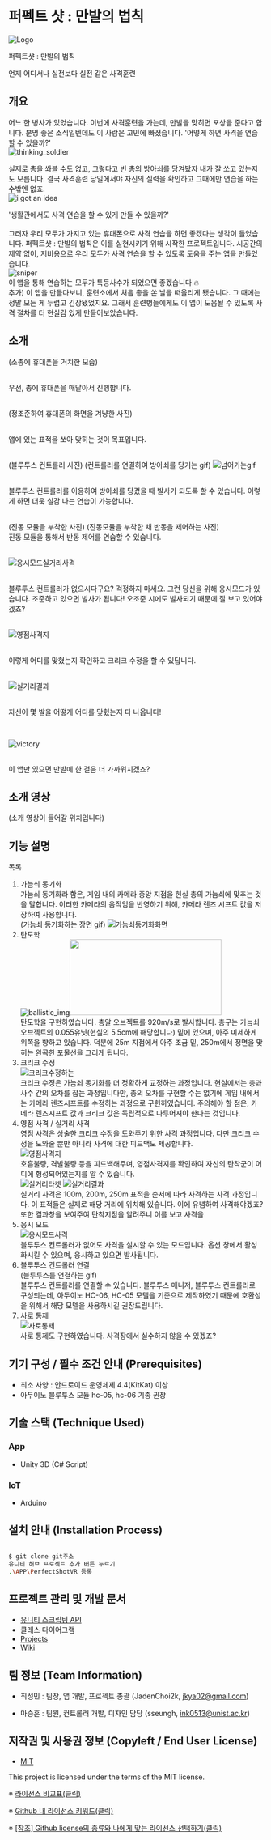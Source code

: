 
  

  
  

# 퍼펙트 샷 : 만발의 법칙

![Logo](https://raw.githubusercontent.com/osamhack2021/APP_IoT_PerfectShot_macgyvers/main/APP/PerfectShotVR/Assets/Models/Logo/logo.PNG)

퍼펙트샷 : 만발의 법칙

언제 어디서나 실전보다 실전 같은 사격훈련

## 개요

어느 한 병사가 있었습니다. 이번에 사격훈련을 가는데, 만발을 맞히면 포상을 준다고 합니다. 분명 좋은 소식일텐데도 이 사람은 고민에 빠졌습니다. '어떻게 하면 사격을 연습할 수 있을까?'<br>![thinking_soldier](https://github.com/osamhack2021/APP_IoT_PerfectShot_macgyvers/blob/main/github_page/images/%EA%B3%A0%EB%AF%BC%ED%95%98%EB%8A%94%20%EA%B5%B0%EC%9D%B8%20%EC%B9%B4%ED%88%B0%ED%99%94.jpeg?raw=true)<br>

실제로 총을 쏴볼 수도 없고, 그렇다고 빈 총의 방아쇠를 당겨봤자 내가 잘 쏘고 있는지도 모릅니다. 결국 사격훈련 당일에서야 자신의 실력을 확인하고 그때에만 연습을 하는 수밖엔 없죠.<br>![i got an idea](https://github.com/osamhack2021/APP_IoT_PerfectShot_macgyvers/blob/main/github_page/images/%EC%83%9D%ED%99%9C%EA%B4%80%20%EC%B4%9D%20%EC%B9%B4%ED%88%B0%ED%99%94.jpeg?raw=true)<br>

'생활관에서도 사격 연습을 할 수 있게 만들 수 있을까?'<br>
<br>그러자 우리 모두가 가지고 있는 휴대폰으로 사격 연습을 하면 좋겠다는 생각이 들었습니다. 퍼펙트샷 : 만발의 법칙은 이를 실현시키기 위해 시작한 프로젝트입니다. 시공간의 제약 없이, 저비용으로 우리 모두가 사격 연습을 할 수 있도록 도움을 주는 앱을 만들었습니다.<br>![sniper](https://github.com/osamhack2021/APP_IoT_PerfectShot_macgyvers/blob/main/github_page/images/%EC%A0%80%EA%B2%A9%EC%88%98.jpeg?raw=true)
<br>이 앱을 통해 연습하는 모두가 특등사수가 되었으면 좋겠습니다&nbsp;🔥
<br>추가) 이 앱을 만들다보니, 훈련소에서 처음 총을 쏜 날을 떠올리게 됐습니다. 그 때에는 정말 모든 게 두렵고 긴장됐었지요. 그래서 훈련병들에게도 이 앱이 도움될 수 있도록 사격 절차를 더 현실감 있게 만들어보았습니다.
  

## 소개

(소총에 휴대폰을 거치한 모습)

<br>우선, 총에 휴대폰을 매달아서 진행합니다.

<br>(정조준하여 휴대폰의 화면을 겨냥한 사진)

<br>앱에 있는 표적을 쏘아 맞히는 것이 목표입니다.

<br>(블루투스 컨트롤러 사진) (컨트롤러를 연결하여 방아쇠를 당기는 gif) ![넘어가는gif](https://github.com/osamhack2021/APP_IoT_PerfectShot_macgyvers/blob/main/github_page/images/gif/100m%ED%83%80%EA%B2%9F%EB%84%98%EC%84%9C%EA%B0%90_small.gif?raw=true)

<br>블루투스 컨트롤러를 이용하여 방아쇠를 당겼을 때 발사가 되도록 할 수 있습니다. 이렇게 하면 더욱 실감 나는 연습이 가능합니다.

<br>(진동 모듈을 부착한 사진) (진동모듈을 부착한 채 반동을 제어하는 사진)
<br>진동 모듈을 통해서 반동 제어를 연습할 수 있습니다.

<br>![응시모드실거리사격](https://github.com/osamhack2021/APP_IoT_PerfectShot_macgyvers/blob/main/github_page/images/gif/%EC%9D%91%EC%8B%9C%EB%AA%A8%EB%93%9C%EC%8B%A4%EA%B1%B0%EB%A6%AC%EC%82%AC%EA%B2%A9.gif?raw=true)

<br>블루투스 컨트롤러가 없으시다구요? 걱정하지 마세요. 그런 당신을 위해 응시모드가 있습니다. 조준하고 있으면 발사가 됩니다! 오조준 시에도 발사되기 때문에 잘 보고 있어야겠죠?

<br>![영점사격지](https://github.com/osamhack2021/APP_IoT_PerfectShot_macgyvers/blob/main/github_page/images/gif/%EC%98%81%EC%A0%90%EC%82%AC%EA%B2%A9.gif?raw=true)

<br>이렇게 어디를 맞혔는지 확인하고 크리크 수정을 할 수 있답니다.

<br>![실거리결과](https://github.com/osamhack2021/APP_IoT_PerfectShot_macgyvers/blob/main/github_page/images/gif/%EC%8B%A4%EA%B1%B0%EB%A6%AC%EC%82%AC%EA%B2%A9%EA%B2%B0%EA%B3%BC.gif?raw=true)

<br>자신이 몇 발을 어떻게 어디를 맞혔는지 다 나옵니다!

<br>

![victory](https://github.com/osamhack2021/APP_IoT_PerfectShot_macgyvers/blob/main/github_page/images/%EC%84%B1%EA%B3%B5%ED%95%9C%20%EC%82%AC%EB%9E%8C.jpeg?raw=true)

<br>이 앱만 있으면 만발에 한 걸음 더 가까워지겠죠?

## 소개 영상
  (소개 영상이 들어갈 위치입니다)

## 기능 설명

목록

1. 가늠쇠 동기화
<br>가늠쇠 동기화라 함은, 게임 내의 카메라 중앙 지점을 현실 총의 가늠쇠에 맞추는 것을 말합니다. 이러한 카메라의 움직임을 반영하기 위해, 카메라 렌즈 시프트 값을 저장하여 사용합니다.
<br>(가늠쇠 동기화하는 장면 gif) ![가늠쇠동기화화면](https://github.com/osamhack2021/APP_IoT_PerfectShot_macgyvers/blob/main/github_page/images/gif/%EA%B0%80%EB%8A%A0%EC%87%A0%EC%A1%B0%EC%A0%95%EC%83%B7.gif?raw=true)
2. 탄도학
<br>![ballistic_img](https://github.com/osamhack2021/APP_IoT_PerfectShot_macgyvers/blob/main/github_page/images/%ED%83%84%EB%8F%84%ED%95%99%20%EC%9D%B4%EB%AF%B8%EC%A7%80.jpg?raw=true)<img src="https://github.com/osamhack2021/APP_IoT_PerfectShot_macgyvers/blob/main/github_page/images/ballistic_show.gif?raw=true" width="300" height="150" />
<br>탄도학을 구현하였습니다. 총알 오브젝트를 920m/s로 발사합니다. 총구는 가늠쇠 오브젝트의 0.055유닛(현실의 5.5cm에 해당합니다) 밑에 있으며, 아주 미세하게 위쪽을 향하고 있습니다. 덕분에 25m 지점에서 아주 조금 밑, 250m에서 정면을 맞히는 완곡한 포물선을 그리게 됩니다.
3. 크리크 수정
<br>![크리크수정하는](https://github.com/osamhack2021/APP_IoT_PerfectShot_macgyvers/blob/main/github_page/images/gif/%ED%81%AC%EB%A6%AC%ED%81%AC%EC%88%98%EC%A0%95.gif?raw=true)
<br>크리크 수정은 가늠쇠 동기화를 더 정확하게 교정하는 과정입니다. 현실에서는 총과 사수 간의 오차를 잡는 과정입니다만, 총의 오차를 구현할 수는 없기에 게임 내에서는 카메라 렌즈시프트를 수정하는 과정으로 구현하였습니다. 주의해야 할 점은, 카메라 렌즈시프트 값과 크리크 값은 독립적으로 다루어져야 한다는 것입니다. 
4. 영점 사격 / 실거리 사격
<br>영점 사격은 상술한 크리크 수정을 도와주기 위한 사격 과정입니다. 다만 크리크 수정을 도와줄 뿐만 아니라 사격에 대한 피드백도 제공합니다.
<br>![영점사격지](https://github.com/osamhack2021/APP_IoT_PerfectShot_macgyvers/blob/main/github_page/images/gif/%EC%98%81%EC%A0%90%EC%82%AC%EA%B2%A9.gif?raw=true)
<br>호흡불량, 격발불량 등을 피드백해주며, 영점사격지를 확인하여 자신의 탄착군이 어디에 형성되어있는지를 알 수 있습니다.
<br>![실거리타겟](https://github.com/osamhack2021/APP_IoT_PerfectShot_macgyvers/blob/main/github_page/images/gif/100m%ED%83%80%EA%B2%9F%EB%84%98%EC%84%9C%EA%B0%90_small.gif?raw=true) ![실거리결과](https://github.com/osamhack2021/APP_IoT_PerfectShot_macgyvers/blob/main/github_page/images/gif/%EC%8B%A4%EA%B1%B0%EB%A6%AC%EC%82%AC%EA%B2%A9%EA%B2%B0%EA%B3%BC.gif?raw=true)
<br>실거리 사격은 100m, 200m, 250m 표적을 순서에 따라 사격하는 사격 과정입니다. 이 표적들은 실제로 해당 거리에 위치해 있습니다. 이에 유념하여 사격해야겠죠? 또한 결과창을 보여주여 탄착지점을 알려주니 이를 보고 사격을
5. 응시 모드
<br>![응시모드사격](https://github.com/osamhack2021/APP_IoT_PerfectShot_macgyvers/blob/main/github_page/images/gif/%EC%9D%91%EC%8B%9C%EB%AA%A8%EB%93%9C%EC%8B%A4%EA%B1%B0%EB%A6%AC%EC%82%AC%EA%B2%A9.gif?raw=true)
<br>블루투스 컨트롤러가 없어도 사격을 실시할 수 있는 모드입니다. 옵션 창에서 활성화시킬 수 있으며, 응시하고 있으면 발사됩니다.
7. 블루투스 컨트롤러 연결
<br>(블루투스를 연결하는 gif)
<br>블루투스 컨트롤러를 연결할 수 있습니다. 블루투스 매니저, 블루투스 컨트롤러로 구성되는데, 아두이노 HC-06, HC-05 모델을 기준으로 제작하였기 때문에 호환성을 위해서 해당 모델을 사용하시길 권장드립니다.
8. 사로 통제
<br>![사로통제](https://github.com/osamhack2021/APP_IoT_PerfectShot_macgyvers/blob/main/github_page/images/gif/%EC%82%AC%EB%A1%9C%ED%86%B5%EC%A0%9C.gif?raw=true)
<br>사로 통제도 구현하였습니다. 사격장에서 실수하지 않을 수 있겠죠?
  

## 기기 구성 / 필수 조건 안내 (Prerequisites)

* 최소 사양 : 안드로이드 운영체제 4.4(KitKat) 이상
* 아두이노 블루투스 모듈 hc-05, hc-06 기종 권장
  

## 기술 스택 (Technique Used)

### App

- Unity 3D (C# Script)

### IoT

- Arduino

  

## 설치 안내 (Installation Process)

```bash

$ git clone git주소
유니티 허브 프로젝트 추가 버튼 누르기
.\APP\PerfectShotVR 등록

```

## 프로젝트 관리 및 개발 문서

 - [유니티 스크립팅 API](https://docs.unity3d.com/kr/530/ScriptReference/index.html)
 - 클래스 다이어그램
 - [Projects](https://github.com/osamhack2021/APP_IoT_PerfectShot_macgyvers/projects/2)
 - [Wiki](https://github.com/osamhack2021/APP_IoT_PerfectShot_macgyvers/wiki)

## 팀 정보 (Team Information)

- 최성민 : 팀장, 앱 개발, 프로젝트 총괄 (JadenChoi2k, jkya02@gmail.com)

- 마승훈 : 팀원, 컨트롤러 개발, 디자인 담당 (sseungh, ink0513@unist.ac.kr)

  

## 저작권 및 사용권 정보 (Copyleft / End User License)

*  [MIT](https://github.com/osam2020-WEB/Sample-ProjectName-TeamName/blob/master/license.md)

  

This project is licensed under the terms of the MIT license.

  

※ [라이선스 비교표(클릭)](https://olis.or.kr/license/compareGuide.do)

  

※ [Github 내 라이선스 키워드(클릭)](https://docs.github.com/en/github/creating-cloning-and-archiving-repositories/creating-a-repository-on-github/licensing-a-repository)

  

※ [\[참조\] Github license의 종류와 나에게 맞는 라이선스 선택하기(클릭)](https://flyingsquirrel.medium.com/github-license%EC%9D%98-%EC%A2%85%EB%A5%98%EC%99%80-%EB%82%98%EC%97%90%EA%B2%8C-%EB%A7%9E%EB%8A%94-%EB%9D%BC%EC%9D%B4%EC%84%A0%EC%8A%A4-%EC%84%A0%ED%83%9D%ED%95%98%EA%B8%B0-ae29925e8ff4)
